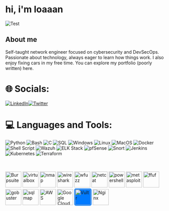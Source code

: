 # hi, i'm loaaan


![Test](https://readme-typing-svg.herokuapp.com?color=ff00f3&lines=Digital+Forensic;Incident+Response;Cybersecurity+Analyst;DevSecOps;SOC+Analyst&center=false&width=500&height=50")

## About me
Self-taught network engineer focused on cybersecurity and DevSecOps. Passionate about technology, always eager to learn how things work. I also enjoy fixing cars in my free time. You can explore my portfolio (poorly written) here.

# 🌐 Socials:
[![LinkedIn](https://img.shields.io/badge/LinkedIn-%230077B5.svg?logo=LinkedIn&logoColor=white)](https://www.linkedin.com/in/mariano-s%C3%A1nchez-308230290/)[![Twitter](https://img.shields.io/badge/Twitter-%231DA1F2.svg?logo=Twitter&logoColor=white)](https://x.com/Meowthware)



# 💻 Languages and Tools:
![Python](https://img.shields.io/badge/Python-%233776AB.svg?logo=python&logoColor=white) ![Bash](https://img.shields.io/badge/Bash-%23232F3E.svg?logo=gnu-bash&logoColor=white)
![C](https://img.shields.io/badge/C-%23239120.svg?logo=c&logoColor=white)
 ![SQL](https://img.shields.io/badge/SQL-%230076D6.svg?logo=amazon-dynamodb&logoColor=white) ![Windows](https://img.shields.io/badge/Windows-%230078D6.svg?logo=windows&logoColor=white) ![Linux](https://img.shields.io/badge/Linux-%23FCC624.svg?logo=linux&logoColor=black) ![MacOS](https://img.shields.io/badge/macOS-%23999999.svg?logo=apple&logoColor=white) ![Docker](https://img.shields.io/badge/Docker-%230db7ed.svg?logo=docker&logoColor=white) ![Shell Script](https://img.shields.io/badge/Shell%20Script-%23121011.svg?logo=gnu-bash&logoColor=white) ![Wazuh](https://img.shields.io/badge/Wazuh-%23008DD0.svg?logo=wazuh&logoColor=white)
 ![ELK Stack](https://img.shields.io/badge/ELK-%23F05032.svg?logo=elasticsearch&logoColor=white) ![pfSense](https://img.shields.io/badge/pfSense-%230060C7.svg?logo=pfSense&logoColor=white) ![Snort](https://img.shields.io/badge/Snort-%23B70202.svg?logo=snort&logoColor=white) ![Jenkins](https://img.shields.io/badge/Jenkins-%232C5263.svg?logo=jenkins&logoColor=white) ![Kubernetes](https://img.shields.io/badge/Kubernetes-%23326CE5.svg?logo=kubernetes&logoColor=white) ![Terraform](https://img.shields.io/badge/Terraform-%235C4EE5.svg?logo=terraform&logoColor=white) 





 <br> <br>
<img src="https://gitlab.com/uploads/-/system/project/avatar/40090554/kali-burpsuite.png" alt="Burpsuite" width="50" />
<img src="https://cdn.icon-icons.com/icons2/195/PNG/256/VirtualBox_23525.png" alt="virtualbox" width="50" />
<img src="https://nmap.org/images/nmap-logo-256x256.png" alt="nmap" width="50" />
<img src="https://cdn.icon-icons.com/icons2/1508/PNG/512/wireshark_104082.png" alt="wireshark" width="50" />
<img src="https://www.kali.org/tools/wfuzz/images/wfuzz-logo.svg" alt="wfuzz" width="50" />
<img src="https://www.kali.org/tools/netcat/images/netcat-logo.svg" alt="netcat" width="50" />
<img src="https://www.kali.org/tools/powershell/images/powershell-logo.svg" alt="powershell" width="50" />
<img src="https://www.kali.org/tools/metasploit-framework/images/metasploit-framework-logo.svg" alt="metasploit" width="50" />
<img src="https://www.kali.org/tools/ffuf/images/ffuf-logo.svg" alt="ffuf" width="50" />
<img src="https://www.kali.org/tools/gobuster/images/gobuster-logo.svg" alt="gobuster" width="50" />
<img src="https://www.kali.org/tools/sqlmap/images/sqlmap-logo.svg" alt="sqlmap" width="50" />
<img src="https://upload.wikimedia.org/wikipedia/commons/9/93/Amazon_Web_Services_Logo.svg" alt="AWS" width="50" />
<img src="https://upload.wikimedia.org/wikipedia/commons/5/51/Google_Cloud_logo.svg" alt="Google Cloud" width="50" />
<img src="https://www.vultr.com/media/vultr/Vultr_Logo_White.svg" alt="Vultr" width="50" style="background-color:#007AFF; border-radius: 5px; padding: 2px;" />
<img src="https://upload.wikimedia.org/wikipedia/commons/c/c5/Nginx_logo.svg" alt="Nginx" width="50" />
